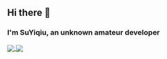 ## Hi there 👋

### I'm SuYiqiu, an unknown amateur developer


<!--[![GitHub Streak](https://streak-stats.demolab.com/?user=SuYiqiu888&)](https://git.io/streak-stats)  
![Readme Card](https://github-readme-stats-yunchu.vercel.app/api?username=SuYiqiu888&count_private=true&show_icons=true&role=OWNER,ORGANIZATION_MEMBER,COLLABORATOR)  
![Top Langs](https://github-readme-stats-yunchu.vercel.app/api/top-langs/?username=SuYiqiu888&layout=compact)  -->
<a href="https://github.com/anuraghazra/github-readme-stats">
  <img align="center" src="https://github-readme-stats-kappa-weld.vercel.app/api?username=SuYiqiu888&count_private=true&show_icons=true&role=OWNER,ORGANIZATION_MEMBER,COLLABORATOR&hide=issues" />
</a>
<a href="https://github.com/anuraghazra/convoychat">
  <img align="center" src="https://github-readme-stats-kappa-weld.vercel.app/api/top-langs/?username=SuYiqiu888&layout=compact" />
</a>
